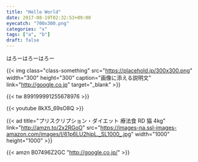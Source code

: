 ```yaml
---
title: "Hello World"
date: 2017-08-19T02:32:53+09:00
eyecatch: "700x300.png"
categories: "x"
tags: ["a", "b"]
draft: false
---
```


はろーはろーはろー

{{< img class="class-something" src="https://placehold.jp/300x300.png" width="300" height="300" caption="画像に添える説明文" link="http://google.co.jp" target="_blank" >}}

{{< tw 899199991255678976 >}}

{{< youtube 8kX5_69sO8Q >}}

<amp-ad width='468' height='60' type='valuecommerce' data-sid='3359351' data-pid='884821630'></amp-ad>

{{< ad title="プリスクリプション・ダイエット 療法食 RD 猫 4kg" link="http://amzn.to/2x2RGoO"
  src="https://images-na.ssl-images-amazon.com/images/I/61p6LU2hjpL._SL1000_.jpg" width="1000" height="1000" >}}

{{< amzn B07496Z2GC "http://google.co.jp/" >}}